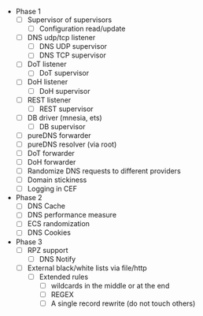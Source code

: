 - Phase 1
	- [ ] Supervisor of supervisors
		- [ ] Configuration read/update
	- [ ] DNS udp/tcp listener
		- [ ] DNS UDP supervisor
		- [ ] DNS TCP supervisor
	- [ ] DoT listener
		- [ ] DoT supervisor
	- [ ] DoH listener
		- [ ] DoH supervisor
	- [ ] REST listener
		- [ ] REST supervisor
	- [ ] DB driver (mnesia, ets)
		- [ ] DB supervisor
	- [ ] pureDNS forwarder
	- [ ] pureDNS resolver (via root)
	- [ ] DoT forwarder
	- [ ] DoH forwarder
	- [ ] Randomize DNS requests to different providers
	- [ ] Domain stickiness
	- [ ] Logging in CEF

- Phase 2
	- [ ] DNS Cache
	- [ ] DNS performance measure
	- [ ] ECS randomization
	- [ ] DNS Cookies
	
- Phase 3
	- [ ] RPZ support
		- [ ] DNS Notify
	- [ ] External black/white lists via file/http
		- [ ] Extended rules
			- [ ] wildcards in the middle or at the end
			- [ ] REGEX
			- [ ] A single record rewrite (do not touch others)